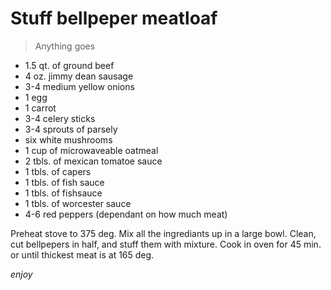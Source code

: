 Stuff bellpeper meatloaf
========
> Anything goes

- 1.5 qt. of ground beef
- 4 oz. jimmy dean sausage
- 3-4 medium yellow onions
- 1 egg
- 1 carrot
- 3-4 celery sticks
- 3-4 sprouts of parsely
- six white mushrooms
- 1 cup of microwaveable oatmeal
- 2 tbls. of mexican tomatoe sauce
- 1 tbls. of capers
- 1 tbls. of fish sauce
- 1 tbls. of fishsauce
- 1 tbls. of worcester sauce
- 4-6 red peppers (dependant on how much meat)

Preheat stove to 375 deg. Mix all the ingrediants up in a large bowl. Clean, cut
bellpepers in half, and stuff them with mixture. Cook in oven for 45 min. or
until thickest meat is at 165 deg.

*enjoy*
